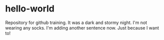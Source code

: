 # hello-world
Repository for github training.
It was a dark and stormy night.
I'm not wearing any socks.
I'm adding another sentence now. Just because I want to!
